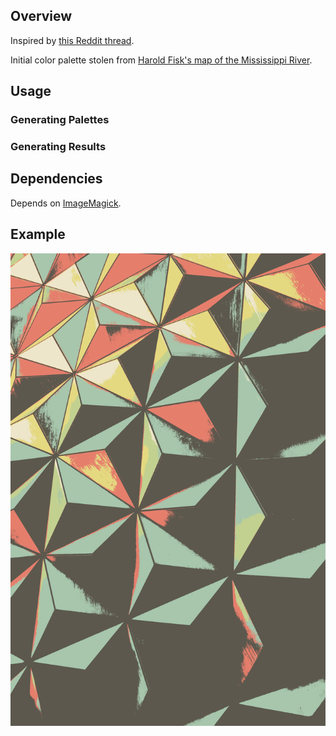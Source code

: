## Overview
Inspired by [this Reddit thread](https://www.reddit.com/r/proceduralgeneration/comments/bu5ffk/blobs_20_source_code_in_the_comments/?utm_source=share&utm_medium=ios_app).

Initial color palette stolen from [Harold Fisk's map of the Mississippi River](http://www.radicalcartography.net/index.html?fisk).

## Usage
### Generating Palettes
### Generating Results

## Dependencies
Depends on [ImageMagick](https://imagemagick.org/index.php).

## Example
![Robert Horvick Epcot](results/robert-horvick-1463719-unsplash.png)
